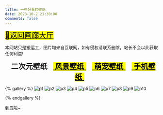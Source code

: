 ```yaml
---
title: 一些好看的壁纸
date: 2023-10-2 21:30:00
comments: false
---
```


<p><a class="gallery_link" href="/box/gallery/" data-pjax-state=""><font size="5"><mark class="hl-label green">🚙返回画廊大厅</mark></font></a></p>
<div class="tip info"><p>本网站只是搬运工，图片均来自互联网，如有侵权请联系删除，站长不会以此获取任何利益!</p></div>

<center><font font-family="ZhuZiAWan_light" size="5px"><b>&nbsp; 二次元壁纸 &nbsp;</b> <a class="gallery_link" href="/box/gallery/backgrounds/p2.html" data-pjax-state=""><mark class="hl-label blue">&nbsp;<b>风景壁纸</b>&nbsp;</mark></a> &nbsp; <a class="gallery_link" href="/box/gallery/backgrounds/p3.html" data-pjax-state=""><mark class="hl-label blue">&nbsp;<b>萌宠壁纸</b>&nbsp;</mark></a> &nbsp; <a class="gallery_link" href="/box/gallery/backgrounds/p4.html" data-pjax-state=""><mark class="hl-label blue">&nbsp;<b>手机壁纸</b>&nbsp;</mark></a> &nbsp;</font></center>

{% gallery %} 
![p1]( https://sourse.cclmsy.cc/Backgrounds/ECY/ECY1.jpg )
![p2]( https://sourse.cclmsy.cc/Backgrounds/ECY/ECY2.jpg )
![p3]( https://sourse.cclmsy.cc/Backgrounds/ECY/ECY3.jpg )
![p4]( https://sourse.cclmsy.cc/Backgrounds/ECY/ECY4.jpg )
![p5]( https://sourse.cclmsy.cc/Backgrounds/ECY/ECY5.jpg )
![p6]( https://sourse.cclmsy.cc/Backgrounds/ECY/ECY6.jpg )
![p7]( https://sourse.cclmsy.cc/Backgrounds/ECY/ECY7.webp )
![p8]( https://sourse.cclmsy.cc/Backgrounds/ECY/ECY8.jpg )
![p9]( https://sourse.cclmsy.cc/Backgrounds/ECY/ECY9.jpg )
![p10]( https://sourse.cclmsy.cc/Backgrounds/ECY/ECY10.webp )

{% endgallery %} 

<span class="p blue center h4">到底啦~</span>